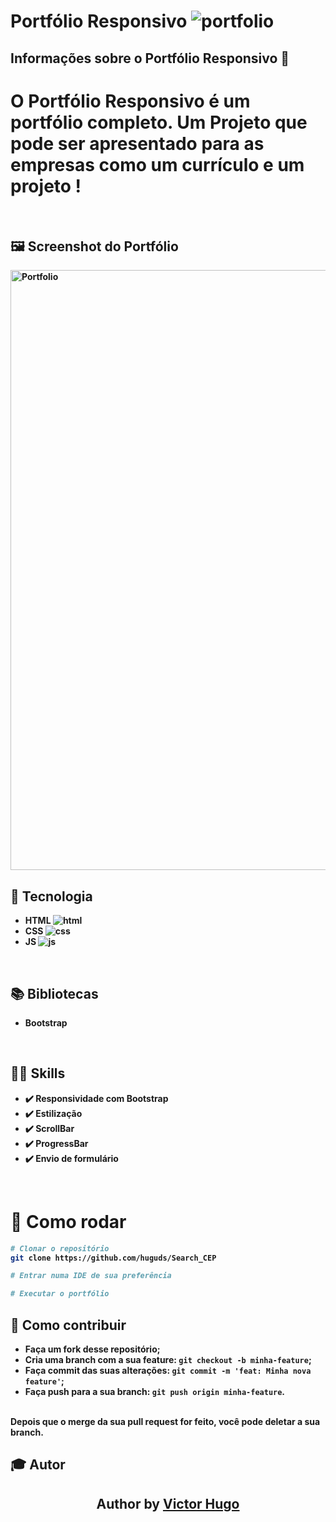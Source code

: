 # Portfólio Responsivo ![portfolio](https://user-images.githubusercontent.com/79457377/139063633-6ca2a02d-ba92-4249-afbb-1aead0d39d90.png)

## Informações sobre o Portfólio Responsivo 🔖

<h1> O <Strong> Portfólio Responsivo <Strong/> é um portfólio completo. Um Projeto que pode ser apresentado para as empresas como um currículo e um projeto ! </h1>
<br/>
  
## 🖼 Screenshot do Portfólio <br/>
<img width="960" alt="Portfolio" src="https://user-images.githubusercontent.com/79457377/139061402-85507ae3-541e-44c3-8ea1-c78420508540.PNG">
  
## 🚀 Tecnologia <br/>
  * HTML ![html](https://user-images.githubusercontent.com/79457377/139062289-9ed7fd94-39a6-4647-bdc5-1db13f818f7f.png)
  * CSS  ![css](https://user-images.githubusercontent.com/79457377/139062839-083c0065-96c5-4bc1-8678-33bb132f29d6.png)
  * JS   ![js](https://user-images.githubusercontent.com/79457377/139062940-36b0a8b1-52dd-4db3-82e9-4329b6ebe430.png)
  <br/>

  ## 📚 Bibliotecas <br/>
  * Bootstrap <br/>
  <br/>
  
## :man_technologist: Skills
  - :heavy_check_mark: Responsividade com Bootstrap
  - :heavy_check_mark: Estilização
  - :heavy_check_mark: ScrollBar
  - :heavy_check_mark: ProgressBar
  - :heavy_check_mark: Envio de formulário
  <br/>
  
  # 👷 Como rodar

```bash
# Clonar o repositório
git clone https://github.com/huguds/Search_CEP

# Entrar numa IDE de sua preferência 

# Executar o portfólio

```

## 🤔 Como contribuir <br/>

- Faça um fork desse repositório; <br/>
- Cria uma branch com a sua feature: `git checkout -b minha-feature`;<br/>
- Faça commit das suas alterações: `git commit -m 'feat: Minha nova feature'`; <br/>
- Faça push para a sua branch: `git push origin minha-feature`.<br/>
<br/>
Depois que o merge da sua pull request for feito, você pode deletar a sua branch. <br/>
  
## :mortar_board: Autor
<h2 align="center">
  Author by  <a href="https://www.linkedin.com/in/victor-hugo-9b4723200/" target="_blank"> Victor Hugo </a>
  </h2>


